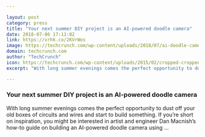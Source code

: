 ```yaml
---

layout: post
category: press
title: "Your next summer DIY project is an AI-powered doodle camera"
date: 2018-07-06 17:11:02
link: https://vrhk.co/2KVrWos
image: https://techcrunch.com/wp-content/uploads/2018/07/ai-doodle-camera.jpg?w=512
domain: techcrunch.com
author: "TechCrunch"
icon: https://techcrunch.com/wp-content/uploads/2015/02/cropped-cropped-favicon-gradient.png?w=180
excerpt: "With long summer evenings comes the perfect opportunity to dust off your old boxes of circuits and wires and start to build something. If you’re short on inspiration, you might be interested in artist and engineer Dan Macnish’s how-to guide on building an AI-powered doodle camera using …"

---
```


### Your next summer DIY project is an AI-powered doodle camera

With long summer evenings comes the perfect opportunity to dust off your old boxes of circuits and wires and start to build something. If you’re short on inspiration, you might be interested in artist and engineer Dan Macnish’s how-to guide on building an AI-powered doodle camera using …
